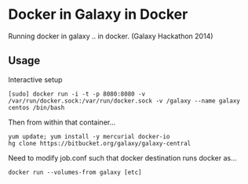 Docker in Galaxy in Docker
==========================

Running docker in galaxy .. in docker.   (Galaxy Hackathon 2014)

Usage
-----


Interactive setup
```
[sudo] docker run -i -t -p 8080:8080 -v /var/run/docker.sock:/var/run/docker.sock -v /galaxy --name galaxy centos /bin/bash
```

Then from within that container...
```
yum update; yum install -y mercurial docker-io
hg clone https://bitbucket.org/galaxy/galaxy-central
```

Need to modify job.conf such that docker destination runs docker as...
```
docker run --volumes-from galaxy [etc]
```
